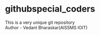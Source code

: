 # githubspecial_coders
This is a very unique git repository
<Br>
Author - Vedant Bharaskar(AISSMS IOIT)
